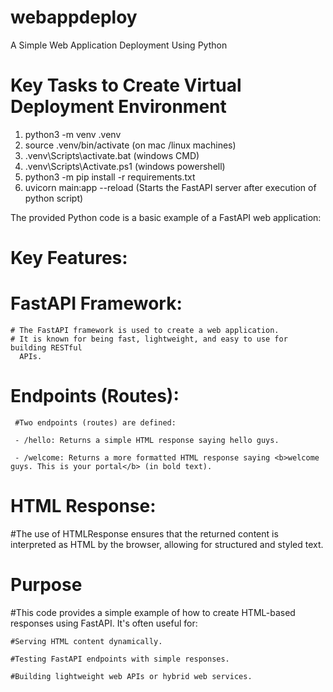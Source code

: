 # webappdeploy
A Simple Web Application Deployment Using Python

# Key Tasks to Create Virtual Deployment Environment
1. python3 -m venv .venv
2. source .venv/bin/activate (on mac /linux machines)
3. .venv\Scripts\activate.bat (windows CMD)
4. .venv\Scripts\Activate.ps1 (windows powershell)
5. python3 -m pip install -r requirements.txt
6. uvicorn main:app --reload  (Starts the FastAPI server after execution of python script)

The provided Python code is a basic example of a FastAPI web application:

# Key Features:

# FastAPI Framework:

    # The FastAPI framework is used to create a web application. 
    # It is known for being fast, lightweight, and easy to use for building RESTful  
      APIs.

# Endpoints (Routes):

     #Two endpoints (routes) are defined:

     - /hello: Returns a simple HTML response saying hello guys.

     - /welcome: Returns a more formatted HTML response saying <b>welcome guys. This is your portal</b> (in bold text).

# HTML Response:

   #The use of HTMLResponse ensures that the returned content is interpreted as HTML by the browser, allowing for structured and styled text.


# Purpose

  #This code provides a simple example of how to create HTML-based responses using FastAPI. It's often useful for:

    #Serving HTML content dynamically.

    #Testing FastAPI endpoints with simple responses.

    #Building lightweight web APIs or hybrid web services.

